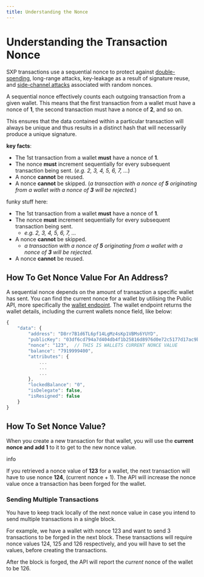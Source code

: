 ```yaml
---
title: Understanding the Nonce
---
```


# Understanding the Transaction Nonce

SXP transactions use a sequential nonce to protect against <a href="https://wikipedia.org/wiki/Double-spending" target="_blank" rel="noopener noreferrer">double-spending</a>, long-range attacks, key-leakage as a result of signature reuse, and <a href="https://wikipedia.org/wiki/Side-channel_attack" target="_blank" rel="noopener noreferrer">side-channel attacks</a> associated with random nonces.

A sequential nonce effectively counts each outgoing transaction from a given wallet. This means that the first transaction from a wallet must have a nonce of **1**, the second transaction must have a nonce of **2**, and so on.

This ensures that the data contained within a particular transaction will always be unique and thus results in a distinct hash that will necessarily produce a unique signature.

**key facts**:

* The 1st transaction from a wallet **must** have a nonce of **1**.
* The nonce **must** increment sequentially for every subsequent transaction being sent. (_e.g. 2, 3, 4, 5, 6, 7, ..._)
* A nonce **cannot** be reused.
* A nonce **cannot** be skipped. (_a transaction with a nonce of **5** originating from a wallet with a nonce of **3** will be rejected._)

funky stuff here:

* The 1st transaction from a wallet **must** have a nonce of **1**.
* The nonce **must** increment sequentially for every subsequent transaction being sent.
  * _e.g. 2, 3, 4, 5, 6, 7, ..._
* A nonce **cannot** be skipped.
  * _a transaction with a nonce of **5** originating from a wallet with a nonce of **3** will be rejected._
* A nonce **cannot** be reused.

## How To Get Nonce Value For An Address?

A sequential nonce depends on the amount of transaction a specific wallet has sent. You can find the current nonce for a wallet by utilising the Public API, more specifically the <a href="https://api.solar.org/#/Wallets/get_wallets__identifier_" target="_blank" rel="noopener noreferrer">wallet endpoint</a>. The wallet endpoint returns the wallet details, including the current wallets nonce field, like below:

```javascript
{
    "data": {
        "address": "D8rr7B1d6TL6pf14LgMz4sKp1VBMs6YUYD",
        "publicKey": "03df6cd794a7d404db4f1b25816d8976d0e72c5177d17ac9b19a92703b62cdbbbc",
        "nonce": "123",  // THIS IS WALLETS CURRENT NONCE VALUE
        "balance": "7919999400",
        "attributes": {
            ...
            ...
            ...
        },
        "lockedBalance": "0",
        "isDelegate": false,
        "isResigned": false
    }
}
```

## How To Set Nonce Value?

When you create a new transaction for that wallet, you will use the **current nonce and add 1** to it to get to the new nonce value.

<div class="admonition info">
    <p class="admonition-title">info</p>
    <p>If you retrieved a nonce value of <b>123</b> for a wallet, the next transaction will have to use nonce <b>124</b>, (current nonce + 1). The API will increase the nonce value once a transaction has been forged for the wallet.</p>
</div>

### Sending Multiple Transactions

You have to keep track locally of the next nonce value in case you intend to send multiple transactions in a single block.

For example, we have a wallet with nonce 123 and want to send 3 transactions to be forged in the next block. These transactions will require nonce values 124, 125 and 126 respectively, and you will have to set the values, before creating the transactions.

After the block is forged, the API will report the _current_ nonce of the wallet to be 126.
